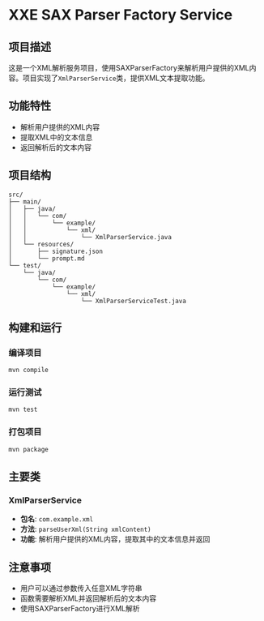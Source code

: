 # XXE SAX Parser Factory Service

## 项目描述

这是一个XML解析服务项目，使用SAXParserFactory来解析用户提供的XML内容。项目实现了`XmlParserService`类，提供XML文本提取功能。

## 功能特性

- 解析用户提供的XML内容
- 提取XML中的文本信息
- 返回解析后的文本内容

## 项目结构

```
src/
├── main/
│   ├── java/
│   │   └── com/
│   │       └── example/
│   │           └── xml/
│   │               └── XmlParserService.java
│   └── resources/
│       ├── signature.json
│       └── prompt.md
└── test/
    └── java/
        └── com/
            └── example/
                └── xml/
                    └── XmlParserServiceTest.java
```

## 构建和运行

### 编译项目
```bash
mvn compile
```

### 运行测试
```bash
mvn test
```

### 打包项目
```bash
mvn package
```

## 主要类

### XmlParserService
- **包名**: `com.example.xml`
- **方法**: `parseUserXml(String xmlContent)`
- **功能**: 解析用户提供的XML内容，提取其中的文本信息并返回

## 注意事项

- 用户可以通过参数传入任意XML字符串
- 函数需要解析XML并返回解析后的文本内容
- 使用SAXParserFactory进行XML解析 